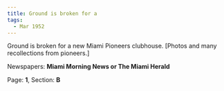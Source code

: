```yaml
---  
title: Ground is broken for a  
tags:  
  - Mar 1952  
---  
```

  
Ground is broken for a new Miami Pioneers clubhouse. [Photos and many recollections from pioneers.]  
  
Newspapers: **Miami Morning News or The Miami Herald**  
  
Page: **1**, Section: **B** 

